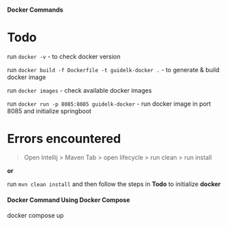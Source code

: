 #### Docker Commands

# Todo 

run `docker -v` - to check docker version

run `docker build -f Dockerfile -t guidelk-docker .` - to generate & build docker image

run `docker images` - check available docker images

run `docker run -p 8085:8085 guidelk-docker` - run docker image in port 8085 and initialize springboot


# Errors encountered

> Open Intellij > Maven Tab > open lifecycle > run clean > run install

**or**

run `mvn clean install` and then follow the steps in **Todo** to initialize **docker**

#### Docker Command Using Docker Compose
docker compose up

